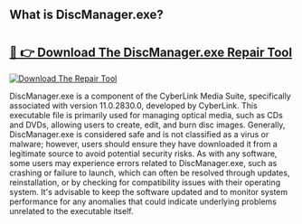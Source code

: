 ## What is DiscManager.exe? 

# <h2><a href="https://exedetect.com/download.php?DiscManager.exe">🔗 👉 Download The DiscManager.exe Repair Tool</a></h2>

[![Download The Repair Tool](https://exedetect.com/download-button.jpg)](https://exedetect.com/download.php?DiscManager.exe)

DiscManager.exe is a component of the CyberLink Media Suite, specifically associated with version 11.0.2830.0, developed by CyberLink. This executable file is primarily used for managing optical media, such as CDs and DVDs, allowing users to create, edit, and burn disc images. Generally, DiscManager.exe is considered safe and is not classified as a virus or malware; however, users should ensure they have downloaded it from a legitimate source to avoid potential security risks. As with any software, some users may experience errors related to DiscManager.exe, such as crashing or failure to launch, which can often be resolved through updates, reinstallation, or by checking for compatibility issues with their operating system. It's advisable to keep the software updated and to monitor system performance for any anomalies that could indicate underlying problems unrelated to the executable itself.